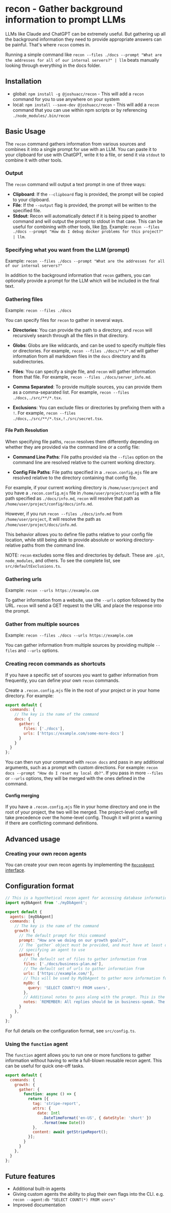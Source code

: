 # recon - Gather background information to prompt LLMs

LLMs like Claude and ChatGPT can be extremely useful. But gathering up all the background information they need to provide appropriate answers can be painful. That's where `recon` comes in.

Running a simple command like `recon --files ./docs --prompt "What are the addresses for all of our internal servers?" | llm` beats manually looking through everything in the docs folder.

## Installation

- global: `npm install -g @joshuacc/recon` - This will add a `recon` command for you to use anywhere on your system
- local: `npm install --save-dev @joshuacc/recon` - This will add a `recon` command that you can use within npm scripts or by referencing `./node_modules/.bin/recon`

## Basic Usage

The `recon` command gathers information from various sources and combines it into a single prompt for use with an LLM. You can paste it to your clipboard for use with ChatGPT, write it to a file, or send it via `stdout` to combine it with other tools.

### Output

The `recon` command will output a text prompt in one of three ways:

- **Clipboard**: If the `--clipboard` flag is provided, the prompt will be copied to your clipboard.
- **File**: If the `--output` flag is provided, the prompt will be written to the specified file.
- **Stdout**: Recon will automatically detect if it is being piped to another command and will output the prompt to stdout in that case. This can be useful for combining with other tools, like [llm](https://llm.datasette.io/en/stable/). Example: `recon --files ./docs --prompt "How do I debug docker problems for this project?" | llm`.

### Specifying what you want from the LLM (prompt)

Example: `recon --files ./docs --prompt "What are the addresses for all of our internal servers?"`

In addition to the background information that `recon` gathers, you can optionally provide a prompt for the LLM which will be included in the final text.

### Gathering files

Example: `recon --files ./docs`

You can specify files for `recon` to gather in several ways.

- **Directories**: You can provide the path to a directory, and `recon` will recursively search through all the files in that directory.

- **Globs**: Globs are like wildcards, and can be used to specify multiple files or directories. For example, `recon --files ./docs/**/*.md` will gather information from all markdown files in the `docs` directory and its subdirectories.

- **Files**: You can specify a single file, and `recon` will gather information from that file. For example, `recon --files ./docs/server_info.md`.

- **Comma Separated**: To provide multiple sources, you can provide them as a comma-separated list. For example, `recon --files ./docs,./src/**/*.tsx`.

- **Exclusions**: You can exclude files or directories by prefixing them with a `!`. For example, `recon --files ./docs,./src/**/*.tsx,!./src/secret.tsx`.

#### File Path Resolution

When specifying file paths, `recon` resolves them differently depending on whether they are provided via the command line or a config file:

- **Command Line Paths**: File paths provided via the `--files` option on the command line are resolved relative to the current working directory.

- **Config File Paths**: File paths specified in a `.recon.config.mjs` file are resolved relative to the directory containing that config file.

For example, if your current working directory is `/home/user/project` and you have a `.recon.config.mjs` file in `/home/user/project/config` with a file path specified as `./docs/info.md`, `recon` will resolve that path as `/home/user/project/config/docs/info.md`.

However, if you run `recon --files ./docs/info.md` from `/home/user/project`, it will resolve the path as `/home/user/project/docs/info.md`.

This behavior allows you to define file paths relative to your config file location, while still being able to provide absolute or working directory-relative paths from the command line.

NOTE: `recon` excludes some files and directories by default. These are `.git`, `node_modules`, and others. To see the complete list, see `src/defaultExclusions.ts`.

### Gathering urls

Example: `recon --urls https://example.com`

To gather information from a website, use the `--urls` option followed by the URL. `recon` will send a GET request to the URL and place the response into the prompt.

### Gather from multiple sources

Example: `recon --files ./docs --urls https://example.com`

You can gather information from multiple sources by providing multiple `--files` and `--urls` options.

### Creating recon commands as shortcuts

If you have a specific set of sources you want to gather information from frequently, you can define your own `recon` commands.

Create a `.recon.config.mjs` file in the root of your project or in your home directory. For example:

```js
export default {
  commands: {
    // The key is the name of the command
    docs: {
      gather: {
        files: ['./docs'],
        urls: ['https://example.com/some-more-docs']
      }
    }
  }
};
```

You can then run your command with `recon docs` and pass in any additional arguments, such as a prompt with custom directions. For example: `recon docs --prompt "How do I reset my local db?"`. If you pass in more `--files` or `--urls` options, they will be merged with the ones defined in the command.

#### Config merging

If you have a `.recon.config.mjs` file in your home directory and one in the root of your project, the two will be merged. The project-level config will take precedence over the home-level config. Though it will print a warning if there are conflicting command definitions.

## Advanced usage

### Creating your own recon agents

You can create your own recon agents by implementing the [`ReconAgent` interface](src/reconAgent.ts).

## Configuration format

```js
// This is a hypothetical recon agent for accessing database information
import myDbAgent from './myDbAgent';

export default {
  agents: [myDbAgent]
  commands: {
    // The key is the name of the command
    growth: {
      // The default prompt for this command
      prompt: "How are we doing on our growth goals?",
      // The `gather` object must be provided, and must have at least one key
      // specifying an agent to use
      gather: {
        // The default set of files to gather information from
        files: ['./docs/business-plan.md'],
        // The default set of urls to gather information from
        urls: ['https://example.com/'],
        // This will be used by MyDbAgent to gather more information for the prompt
        myDb: {
          query: 'SELECT COUNT(*) FROM users',
        },
        // Additional notes to pass along with the prompt. This is the built in `notes` agent
        notes: `REMEMBER: All replies should be in business-speak. The more synergy, the better.`,
      }
    },
  }
};
```

For full details on the configuration format, see `src/config.ts`.


### Using the `function` agent

The `function` agent allows you to run one or more functions to gather information without having to write a full-blown reusable recon agent. This can be useful for quick one-off tasks.

```js
export default {
  commands: {
    growth: {
      gather: {
        function: async () => {
          return [{
            tag: 'stripe-report',
            attrs: {
              date: Intl
                .DateTimeFormat('en-US', { dateStyle: 'short' })
                .format(new Date())
            },
            content: await getStripeReport();
          }];
        }
      }
    },
  }
};
```

## Future features

- Additional built-in agents
- Giving custom agents the ability to plug their own flags into the CLI. e.g. `recon --agent:db "SELECT COUNT(*) FROM users"`
- Improved documentation
